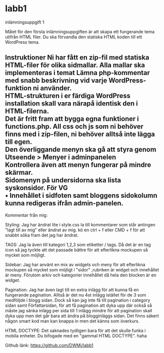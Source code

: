 # labb1
inlämningsuppgift 1


Målet för den första inlämningsuppgiften är att skapa ett fungerande tema utifrån HTML filer. Du ska förvandla den statiska HTML koden till ett WordPress tema.

Instruktioner
Ni har fått en zip-fil med statiska HTML-filer för olika sidmallar.
Alla mallar ska implementeras i temat
Lämna php-kommentar med snabb  beskrivning vid varje WordPress-funktion ni använder.  
HTML-strukturen i er färdiga WordPress installation skall vara närapå identisk den i HTML-filerna.  
Det är fritt fram att bygga egna funktioner i functions.php.
All css och js som ni behöver finns med i zip-filen, ni behöver alltså inte lägga till egen.  
Den överliggande menyn ska gå att styra genom Utseende > Menyer i adminpanelen  
Kontrollera även att menyn fungerar på mindre skärmar.  
Sidomenyn på undersidorna ska lista syskonsidor.
För VG  
• Innehållet i sidfoten samt bloggens sidokolumn kunna redigeras ifrån admin-panelen.
--------------------------------------------------------------------------------------------------------------------------------------------------------------------------------------------
Kommentar från mig:


Styling:
Jag har ändrat lite i style.css la till kommentarer som står antingen "lagt till av mig" eller ändrat av mig. kö en ctrl + f eller CMD + f för att snabbt söka fram det jag har ändrat. 

TAGS:
Jag la även till kategori 1,2,3 som etiketter / tags. Då det är en tag icon så jag tyckte att det passade bättre för att efterlikna mockupen så mycket som möjligt.

Sidebar:
Jag har använt en mix av widgets och meny för att efterlikna mockupen så mycket som möjligt i "sidor" ,rubriken är widget och innehållet är meny.
Förutom arkiv och kategorier innehållet då hela den blocken är en widget.


Pagination:
Jag har även lagt till en extra inlägg för att kunna få en fungerande pagination. Alltså är det nu 4st inlägg istället för de 3 som medföljde i blogg sidan. Dock så kan jag inte få till pagination i category sidan samt Författarsidan, för att få pagination att dyka upp där också så måste jag sänka inlägg per sida till 1 inlägg mindre för att pagination skall dyka upp men det går bara att ändra på blogginläggs sidan. Det finns säkert någon smart kod man kan knappa in men det känns som överkurs.

HTML DOCTYPE:
Det saknades tydligen bara <meta name="viewport" content="width=device-width, initial-scale=1.0"> för att det skulle funka i mobila enheter. Du bifogade med en "gammal HTML DOCTYPE". haha


Github länk: https://github.com/DWMi/labb1